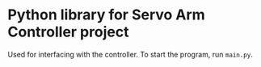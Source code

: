 # Python library for Servo Arm Controller project
Used for interfacing with the controller.
To start the program, run ```main.py```.
